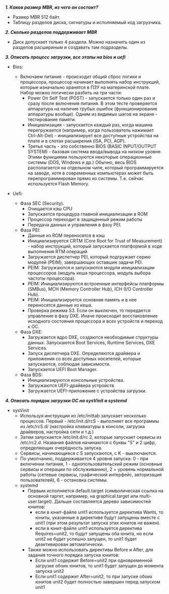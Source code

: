 ***1. Каков размер MBR, из чего он состоит?***  
+ Размер MBR 512 байт.
+ Таблицу разделов диска, сигнатуры и исполняемый код загрузчика.  

***2. Сколько разделов поддерживает MBR***  
+ Диск допускает только 4 раздела. Можно назначить один из разделов расшириным и создавать там подразделы.  

***3. Описать процесс загрузки, все этапы на bios и uefi***  
+ Bios:
  + Включаем питание - происходит общий сброс логики и процессора, процессор начинает выполнять набор инструкций, которые изначально хранятся в ПЗУ на материнской плате. Набор можно логически разбить на три части:
    + Power On Self Test (POST) - запускается только один раз и сразу после включения питания. В этом тесте проверяется аппаратура на наличие грубых ошибок (функционирование аппаратуры вообще). Одним из видимых шагов на экране - тестирование памяти.
    + Инициализация - запускается каждый раз, когда машина перегружается (например, когда пользователь нажимает Ctrl-Alt-Del) - инициализирует все доступные устройства на плате и в слотах расширения (ISA, PCI, AGP).
    + Третья часть - это собственно BIOS (BASIC INPUT/OUTPUT SYSTEM) - базовая система ввода/вывода на низком уровне. Этими функциями пользуются некоторые операционные системы (DOS, Windows и др.) Обычно, весь BIOS располагается на отдельном чипе, который программируется на заводе, хотя в современных компьютерах может быть перепрограммирован прямо из системы. Т.е. сейчас используется Flash Memory.

+ Uefi:
  + Фаза SEC (Security).
    + Очищается кэш CPU
    + Запускается процедура главной инициализации в ROM
    + Процессор переходит в защищенный режим работы
    + Передача данных и управления в фазу PEI.
  + Фаза PEI:
    + Данные из ROM переносятся в кэш
    + Инициализируется CRTM (Core Root for Trust of Measurement) - набор инструкций, который запускается платформой в ходе выполнения RTM операций
    + Загружается диспетчер PEI, который подгружает серию модулей (PEIM), завершающих оставшие задачи PEI.
    + PEIM: Загружаются и запускаются модули инициализации процессоров (модуль кеша процессора, модуль выбора частоты процессора).
    + PEIM: Инициализируются встроенные интерфейсы платформы (SMBus), MCH (Memory Controller Hub), ICH (I/O Controller Hub).
    + PEIM: Инициализируется основная память и в нее переносятся данные из кеша.
    + Проверка режима S3. Если он выключен, то передается управление в фазу DXE. Иначе происходит восстановление исходного состояния процессора и всех устройств и переход к ОС.
  + Фаза DXE:
    + Загружается ядро DXE, создаются необходимые структуры данных. Запускаются Boot Services, Runtime Services, DXE Services.
    + Запуск диспетчера DXE. Определяются драйвера и приложения со всех доступных носителей, которые запускаются, соблюдая зависимости.
    + Запускается UEFI Boot Manager.
  + Фаза BDS:
     + Инициализируются консольные устройства.
     + Загружаются UEFI-драйвера устройств
     + Загружается UEFI-приложение с устройства загрузки.  
   
***4. Описать порядок загрузки OC на sysVinit и systemd***
+ sysVinit
    + Используя инструкции из /etc/inittab запускает несколько процессов. Первый - /etc/init.d/rcS - выполняет все программы из /etc/rcS.d/ (настройка клавиатуры в консоли, загрузка драйверов, настройка сети и т.д.)
    + Затем запускается /etc/init.d/rc 2, которые запускает сервисы из /etc/rc2.d. Названия файлов начинаются с буквы "S" и 2 цифр, определяющих очерёдность запуска.
    + Сервисы, начинающиеся с S запускаются, с K - выключаются.
    + По умолчанию, поддерживается 4 уровня запуска: 0 - при включении питания, 1 - однопользовательский режим (основные сервисы и операции по обслуживанию), 2 + уровень нормальной работы (сетевые сервисы, графический интерфейс, авторизация пользователей), 6 - остановка системы.
  + systemd
    + Первым исполняется default.target (символическая ссылка на основной таргет, например, на graphical.target или multi-user.target). Дальше составляется дерево зависимостей юнитов:
      + если в юнит-файле unit1 используется директива Wants, то юниты, указанные в директиве будут запущены вместе с unit1 (при этом результат запуска этих юнитов не важен).
      + если в юнит-файле unit1 используется директива Requires=unit2, то будут запущены оба юнита, но если unit2 не будет успешно запущен, то unit1 будет деактивирован автоматически.
    + Также можно использовать директивы Before и After, для задания точного порядка запуска юнитов:
      + Если unit1 содержит Before=unit2 при одновременной загрузке обоих юнитов, то unit1 будет запущен до момента запуска unit2
      + Если unit1 содержит After=unit2, то при запуске обоих юнитов unit2 будет полностью завершен перед запуском unit1

